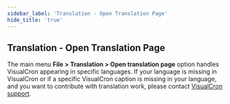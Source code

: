 ```yaml
---
sidebar_label: 'Translation - Open Translation Page'
hide_title: 'true'
---
```


## Translation - Open Translation Page

The main menu **File > Translation > Open translation page** option handles VisualCron appearing in specific languages. If  your language is missing in VisualCron or if a specific VisualCron caption is missing in your language, and you want to contribute with translation work, please contact [VisualCron support](visualcronsupport).